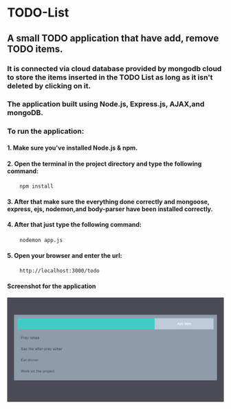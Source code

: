 # TODO-List

## A small TODO application that have add, remove TODO items.

### It is connected via cloud database provided by mongodb cloud to store the items inserted in the TODO List as long as it isn't **deleted by clicking on it**.

### The application built using **Node.js**, **Express.js**, **AJAX**,and **mongoDB**.

### To run the application:

#### 1. Make sure you've installed Node.js & npm.

#### 2. Open the terminal in the project directory and type the following command:

        npm install

#### 3. After that make sure the everything done correctly and mongoose, express, ejs, nodemon,and body-parser have been installed correctly.

#### 4. After that just type the following command:

        nodemon app.js

#### 5. Open your browser and enter the url:

        http://localhost:3000/todo

#### Screenshot for the application

![](screen.PNG)
